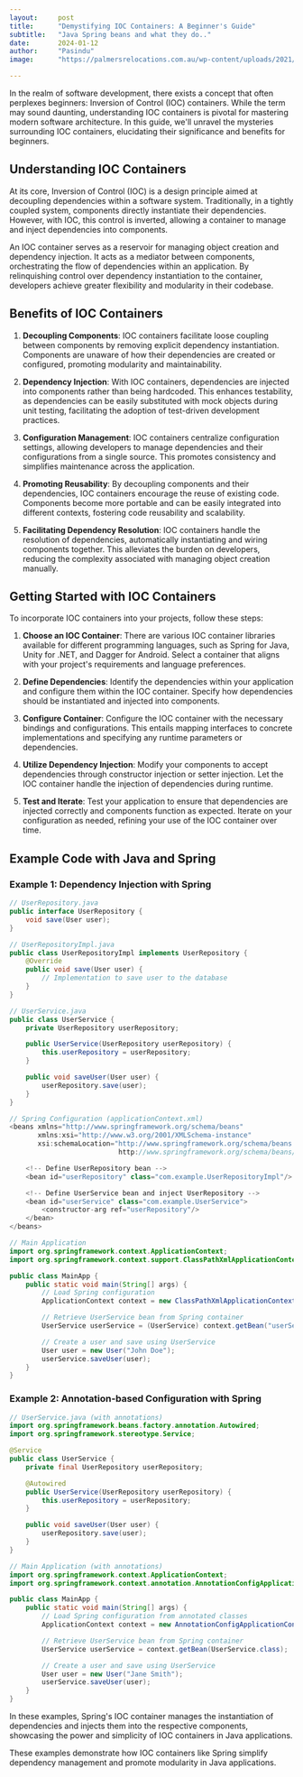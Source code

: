 ```yaml
---
layout:     post
title:      "Demystifying IOC Containers: A Beginner's Guide"
subtitle:   "Java Spring beans and what they do.."
date:       2024-01-12
author:     "Pasindu"
image:      "https://palmersrelocations.com.au/wp-content/uploads/2021/05/Should-I-Hire-or-Buy-a-Shipping-Container-1080x628.jpg"

---
```


In the realm of software development, there exists a concept that often perplexes beginners: Inversion of Control (IOC) containers. While the term may sound daunting, understanding IOC containers is pivotal for mastering modern software architecture. In this guide, we'll unravel the mysteries surrounding IOC containers, elucidating their significance and benefits for beginners.

## Understanding IOC Containers

At its core, Inversion of Control (IOC) is a design principle aimed at decoupling dependencies within a software system. Traditionally, in a tightly coupled system, components directly instantiate their dependencies. However, with IOC, this control is inverted, allowing a container to manage and inject dependencies into components.

An IOC container serves as a reservoir for managing object creation and dependency injection. It acts as a mediator between components, orchestrating the flow of dependencies within an application. By relinquishing control over dependency instantiation to the container, developers achieve greater flexibility and modularity in their codebase.

## Benefits of IOC Containers

1. **Decoupling Components**: IOC containers facilitate loose coupling between components by removing explicit dependency instantiation. Components are unaware of how their dependencies are created or configured, promoting modularity and maintainability.

2. **Dependency Injection**: With IOC containers, dependencies are injected into components rather than being hardcoded. This enhances testability, as dependencies can be easily substituted with mock objects during unit testing, facilitating the adoption of test-driven development practices.

3. **Configuration Management**: IOC containers centralize configuration settings, allowing developers to manage dependencies and their configurations from a single source. This promotes consistency and simplifies maintenance across the application.

4. **Promoting Reusability**: By decoupling components and their dependencies, IOC containers encourage the reuse of existing code. Components become more portable and can be easily integrated into different contexts, fostering code reusability and scalability.

5. **Facilitating Dependency Resolution**: IOC containers handle the resolution of dependencies, automatically instantiating and wiring components together. This alleviates the burden on developers, reducing the complexity associated with managing object creation manually.

## Getting Started with IOC Containers

To incorporate IOC containers into your projects, follow these steps:

1. **Choose an IOC Container**: There are various IOC container libraries available for different programming languages, such as Spring for Java, Unity for .NET, and Dagger for Android. Select a container that aligns with your project's requirements and language preferences.

2. **Define Dependencies**: Identify the dependencies within your application and configure them within the IOC container. Specify how dependencies should be instantiated and injected into components.

3. **Configure Container**: Configure the IOC container with the necessary bindings and configurations. This entails mapping interfaces to concrete implementations and specifying any runtime parameters or dependencies.

4. **Utilize Dependency Injection**: Modify your components to accept dependencies through constructor injection or setter injection. Let the IOC container handle the injection of dependencies during runtime.

5. **Test and Iterate**: Test your application to ensure that dependencies are injected correctly and components function as expected. Iterate on your configuration as needed, refining your use of the IOC container over time.

## Example Code with Java and Spring

### Example 1: Dependency Injection with Spring

```java
// UserRepository.java
public interface UserRepository {
    void save(User user);
}

// UserRepositoryImpl.java
public class UserRepositoryImpl implements UserRepository {
    @Override
    public void save(User user) {
        // Implementation to save user to the database
    }
}

// UserService.java
public class UserService {
    private UserRepository userRepository;

    public UserService(UserRepository userRepository) {
        this.userRepository = userRepository;
    }

    public void saveUser(User user) {
        userRepository.save(user);
    }
}

// Spring Configuration (applicationContext.xml)
<beans xmlns="http://www.springframework.org/schema/beans"
       xmlns:xsi="http://www.w3.org/2001/XMLSchema-instance"
       xsi:schemaLocation="http://www.springframework.org/schema/beans
                           http://www.springframework.org/schema/beans/spring-beans.xsd">

    <!-- Define UserRepository bean -->
    <bean id="userRepository" class="com.example.UserRepositoryImpl"/>

    <!-- Define UserService bean and inject UserRepository -->
    <bean id="userService" class="com.example.UserService">
        <constructor-arg ref="userRepository"/>
    </bean>
</beans>

// Main Application
import org.springframework.context.ApplicationContext;
import org.springframework.context.support.ClassPathXmlApplicationContext;

public class MainApp {
    public static void main(String[] args) {
        // Load Spring configuration
        ApplicationContext context = new ClassPathXmlApplicationContext("applicationContext.xml");

        // Retrieve UserService bean from Spring container
        UserService userService = (UserService) context.getBean("userService");

        // Create a user and save using UserService
        User user = new User("John Doe");
        userService.saveUser(user);
    }
}
```

### Example 2: Annotation-based Configuration with Spring

```java
// UserService.java (with annotations)
import org.springframework.beans.factory.annotation.Autowired;
import org.springframework.stereotype.Service;

@Service
public class UserService {
    private final UserRepository userRepository;

    @Autowired
    public UserService(UserRepository userRepository) {
        this.userRepository = userRepository;
    }

    public void saveUser(User user) {
        userRepository.save(user);
    }
}

// Main Application (with annotations)
import org.springframework.context.ApplicationContext;
import org.springframework.context.annotation.AnnotationConfigApplicationContext;

public class MainApp {
    public static void main(String[] args) {
        // Load Spring configuration from annotated classes
        ApplicationContext context = new AnnotationConfigApplicationContext(AppConfig.class);

        // Retrieve UserService bean from Spring container
        UserService userService = context.getBean(UserService.class);

        // Create a user and save using UserService
        User user = new User("Jane Smith");
        userService.saveUser(user);
    }
}
```

In these examples, Spring's IOC container manages the instantiation of dependencies and injects them into the respective components, showcasing the power and simplicity of IOC containers in Java applications.

These examples demonstrate how IOC containers like Spring simplify dependency management and promote modularity in Java applications.
```